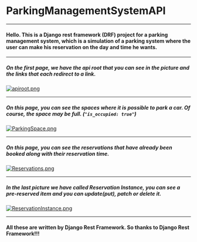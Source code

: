 # ParkingManagementSystemAPI

---

#### Hello. This is a **Django rest framework (DRF)** project for a parking management system, which is a simulation of a parking system where the user can make his reservation on the day and time he wants.

---

##### On the first page, we have the api root that you can see in the picture and the links that each redirect to a link.

[![apiroot.png](https://i.postimg.cc/YqD6qyDZ/1.png)](https://postimg.cc/LnfYxvp3 "api root")

---

##### On this page, you can see the spaces where it is possible to park a car. Of course, the space may be full. (`"is_occupied: true"`)

[![ParkingSpace.png](https://i.postimg.cc/gJw5NBtZ/2.png)](https://postimg.cc/qhTj7QTJ "Parking Space")

---

##### On this page, you can see the reservations that have already been booked along with their reservation time.

[![Reservations.png](https://i.postimg.cc/ZnxLc8mN/3.png)](https://postimg.cc/30WprDdr "Reservations")

---

##### In the last picture we have called Reservation Instance, you can see a pre-reserved item and you can update(put), patch or delete it.

[![ReservationInstance.png](https://i.postimg.cc/02tYy2y9/4.png)](https://postimg.cc/9r7Rx29k "Reservation Instance")

---

#### All these are written by **Django Rest Framework**. So thanks to **Django Rest Framework!!!**